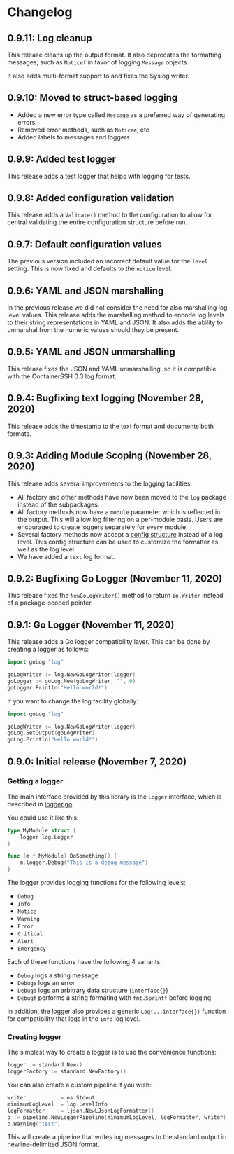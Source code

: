 # Changelog

## 0.9.11: Log cleanup

This release cleans up the output format. It also deprecates the formatting messages, such as `Noticef` in favor of logging `Message` objects.

It also adds multi-format support to and fixes the Syslog writer.

## 0.9.10: Moved to struct-based logging

- Added a new error type called `Message` as a preferred way of generating errors.
- Removed error methods, such as `Noticee`, etc
- Added labels to messages and loggers

## 0.9.9: Added test logger

This release adds a test logger that helps with logging for tests.

## 0.9.8: Added configuration validation

This release adds a `Validate()` method to the configuration to allow for central validating the entire configuration structure before run.

## 0.9.7: Default configuration values

The previous version included an incorrect default value for the `level` setting. This is now fixed and defaults to the `notice` level.

## 0.9.6: YAML and JSON marshalling

In the previous release we did not consider the need for also marshalling log level values. This release adds the marshalling method to encode log levels to their string representations in YAML and JSON. It also adds the ability to unmarshal from the numeric values should they be present.

## 0.9.5: YAML and JSON unmarshalling

This release fixes the JSON and YAML unmarshalling, so it is compatible with the ContainerSSH 0.3 log format. 

## 0.9.4: Bugfixing text logging (November 28, 2020)

This release adds the timestamp to the text format and documents both formats.

## 0.9.3: Adding Module Scoping (November 28, 2020)

This release adds several improvements to the logging facilities:

- All factory and other methods have now been moved to the `log` package instead of the subpackages. 
- All factory methods now have a `module` parameter which is reflected in the output. This will allow log filtering on a per-module basis. Users are encouraged to create loggers separately for every module.
- Several factory methods now accept a [config structure](config.go) instead of a log level. This config structure can be used to customize the formatter as well as the log level.
- We have added a `text` log format.

## 0.9.2: Bugfixing Go Logger (November 11, 2020)

This release fixes the `NewGoLogWriter()` method to return `io.Writer` instead of a package-scoped pointer.

## 0.9.1: Go Logger (November 11, 2020)

This release adds a Go logger compatibility layer. This can be done by creating a logger as follows:
                                                  
```go
import goLog "log"

goLogWriter := log.NewGoLogWriter(logger)
goLogger := goLog.New(goLogWriter, "", 0)
goLogger.Println("Hello world!")
```

If you want to change the log facility globally:

```go
import goLog "log"

goLogWriter := log.NewGoLogWriter(logger)
goLog.SetOutput(goLogWriter)
goLog.Println("Hello world!")
```

## 0.9.0: Initial release (November 7, 2020)

### Getting a logger

The main interface provided by this library is the `Logger` interface, which is described in [logger.go](logger.go).

You could use it like this:

```go
type MyModule struct {
    logger log.Logger 
}

func (m * MyModule) DoSomething() {
    m.logger.Debug("This is a debug message")
}
```

The logger provides logging functions for the following levels:

- `Debug`
- `Info`
- `Notice`
- `Warning`
- `Error`
- `Critical`
- `Alert`
- `Emergency`

Each of these functions have the following 4 variants:

- `Debug` logs a string message
- `Debuge` logs an error
- `Debugd` logs an arbitrary data structure (`interface{}`)
- `Debugf` performs a string formating with `fmt.Sprintf` before logging

In addition, the logger also provides a generic `Log(...interface{})` function for compatibility that logs in the `info` log level.

### Creating logger

The simplest way to create a logger is to use the convenience functions:

```go
logger := standard.New()
loggerFactory := standard.NewFactory()
```

You can also create a custom pipeline if you wish:

```go
writer          := os.Stdout
minimumLogLevel := log.LevelInfo
logFormatter    := ljson.NewLJsonLogFormatter()
p := pipeline.NewLoggerPipeline(minimumLogLevel, logFormatter, writer)
p.Warning("test") 
```

This will create a pipeline that writes log messages to the standard output in newline-delimited JSON format.

